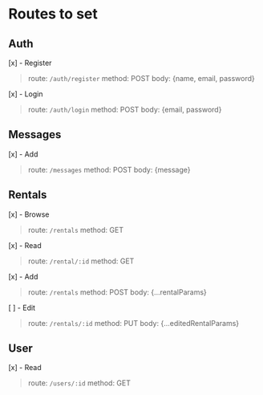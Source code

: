 # Routes to set

## Auth

[x] - Register
> route: ``/auth/register``
> method: POST
> body: {name, email, password}

[x] - Login
> route: ``/auth/login``
> method: POST
> body: {email, password}

## Messages

[x] - Add
> route: ``/messages``
> method: POST
> body: {message}

## Rentals

[x] - Browse
> route: ``/rentals``
> method: GET

[x] - Read
> route: ``/rental/:id``
> method: GET

[x] - Add
> route: ``/rentals``
> method: POST
> body: {...rentalParams}

[ ] - Edit
> route: ``/rentals/:id``
> method: PUT
> body: {...editedRentalParams}

## User

[x] - Read
> route: ``/users/:id``
> method: GET
